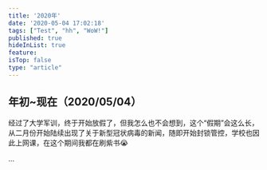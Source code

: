 ```yaml
---
title: '2020年'
date: '2020-05-04 17:02:18'
tags: ["Test", "hh", "WoW!"]
published: true
hideInList: true
feature: 
isTop: false
type: "article"
---
```

## 年初~现在（2020/05/04）
经过了大学军训，终于开始放假了，但我怎么也不会想到，这个“假期”会这么长，从二月份开始陆续出现了关于新型冠状病毒的新闻，随即开始封锁管控，学校也因此上网课，在这个期间我都在刷紫书😭

...

